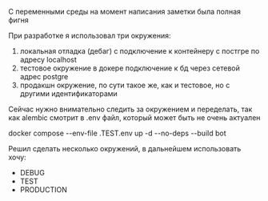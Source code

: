 С переменными среды на момент написания заметки была полная фигня

При разработке я использовал три окружения:
1. локальная отладка (дебаг) с подключение к контейнеру с постгре по адресу localhost
2. тестовое окружение в докере подключение к бд через сетевой адрес postgre
3. продакшн окружение, по сути такое же, как и тестовое, но с другими идентификаторами

Сейчас нужно внимательно следить за окружением и переделать, так как alembic смотрит в .env файл, который может быть не очень актуален

docker compose --env-file .TEST.env up -d --no-deps --build bot


Решил сделать несколько окружений, в дальнейшем использовать хочу:

* DEBUG
* TEST
* PRODUCTION

